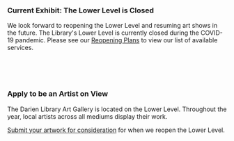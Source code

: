 <div class="row">
<div class="col-md-8">


### Current Exhibit: The Lower Level is Closed

We look forward to reopening the Lower Level and resuming art shows in the future. The Library's Lower Level is currently closed during the COVID-19 pandemic. Please see our [Reopening Plans](/reopening "Reopening Plans") to view our list of available services.

<br />

<br />
<br />

</div>

<div class="col-md-4">

### Apply to be an Artist on View 
The Darien Library Art Gallery is located on the Lower Level. Throughout the year, local artists across all mediums display their work.


[Submit your artwork for consideration](/art-on-view-submission "Submit your artwork for consideration") for when we reopen the Lower Level.

</div>
</div>